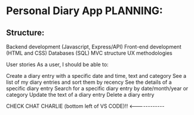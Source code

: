 # Personal Diary App PLANNING:

## Structure:

Backend development (Javascript, Express/API)
Front-end development (HTML and CSS)
Databases (SQL)
MVC structure
UX methodologies

User stories
As a user, I should be able to:

Create a diary entry with a specific date and time, text and category
See a list of my diary entries and sort them by recency
See the details of a specific diary entry
Search for a specific diary entry by date/month/year or category
Update the text of a diary entry
Delete a diary entry


CHECK CHAT CHARLIE (bottom left of VS CODE)!! <------------